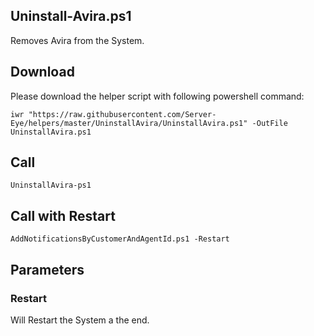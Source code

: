 ## Uninstall-Avira.ps1

Removes Avira from the System.

## Download

Please download the helper script with following powershell command:
```
iwr "https://raw.githubusercontent.com/Server-Eye/helpers/master/UninstallAvira/UninstallAvira.ps1" -OutFile UninstallAvira.ps1
```

## Call
``` 
UninstallAvira-ps1
```

## Call with Restart
```
AddNotificationsByCustomerAndAgentId.ps1 -Restart
```

## Parameters

### Restart
Will Restart the System a the end.
